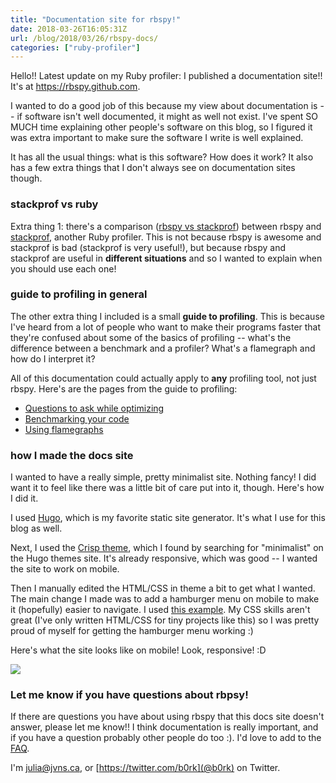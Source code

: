 ```yaml
---
title: "Documentation site for rbspy!"
date: 2018-03-26T16:05:31Z
url: /blog/2018/03/26/rbspy-docs/
categories: ["ruby-profiler"]
---
```


Hello!! Latest update on my Ruby profiler: I published a documentation site!! It's at
https://rbspy.github.com. 

I wanted to do a good job of this because my view about documentation is -- if software isn't well
documented, it might as well not exist. I've spent SO MUCH time explaining other people's software
on this blog, so I figured it was extra important to make sure the software I write is well
explained.

It has all the usual things: what is this software? How does it work? It also has a few extra things
that I don't always see on documentation sites though.

### stackprof vs ruby

Extra thing 1: there's a comparison ([rbspy vs stackprof](https://rbspy.github.io/rbspy-vs-stackprof/)) between rbspy and [stackprof](https://github.com/tmm1/stackprof),
another Ruby profiler. This is not because rbspy is awesome and stackprof is bad (stackprof is very
useful!), but because rbspy and stackprof are useful in **different situations** and so I wanted to
explain when you should use each one!

### guide to profiling in general

The other extra thing I included is a small **guide to profiling**. This is because
I've heard from a lot of people who want to make their programs faster that they're confused about
some of the basics of profiling -- what's the difference between a benchmark and a profiler? What's
a flamegraph and how do I interpret it?

All of this documentation could actually apply to **any** profiling tool, not just rbspy. Here's are
the pages from the guide to profiling:

* [Questions to ask while optimizing](https://rbspy.github.io/optimization-questions/)
* [Benchmarking your code](https://rbspy.github.io/benchmarking-your-code/)
* [Using flamegraphs](https://rbspy.github.io/using-flamegraphs/)

### how I made the docs site

I wanted to have a really simple, pretty minimalist site. Nothing fancy! I did want it to feel like
there was a little bit of care put into it, though. Here's how I did it.

I used [Hugo](https://gohugo.io), which is my favorite static site generator. It's what I use for
this blog as well.

Next, I used the [Crisp theme](https://themes.gohugo.io/crisp/), which I found by searching for
"minimalist" on the Hugo themes site. It's already responsive, which was good -- I wanted the site
to work on mobile.

Then I manually edited the HTML/CSS in theme a bit to get what I wanted. The main change I made was
to add a hamburger menu on mobile to make it (hopefully) easier to navigate. I used [this example](https://codepen.io/erikterwan/pen/EVzeRP).  My CSS skills aren't great (I've only written
HTML/CSS for tiny projects like this) so I was pretty proud of myself for getting the hamburger menu
working :)

Here's what the site looks like on mobile! Look, responsive! :D

<img src="https://jvns.ca/images/rbspy-site-mobile.png">

### Let me know if you have questions about rbpsy!

If there are questions you have about using rbspy that this docs site doesn't answer, please let me
know!!  I think documentation is really important, and if you have a question probably other people
do too :). I'd love to add to the [FAQ](https://rbspy.github.io/using-rbspy/#faq).
    
I'm julia@jvns.ca, or [https://twitter.com/b0rk](@b0rk) on Twitter.

